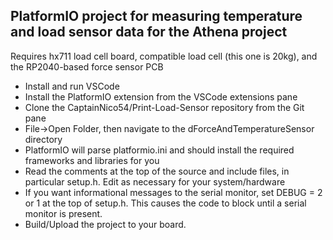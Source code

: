 ## PlatformIO project for measuring temperature and load sensor data for the Athena project
Requires hx711 load cell board, compatible load cell (this one is 20kg), and the RP2040-based force sensor PCB

- Install and run VSCode
- Install the PlatformIO extension from the VSCode extensions pane
- Clone the CaptainNico54/Print-Load-Sensor repository from the Git pane
- File->Open Folder, then navigate to the dForceAndTemperatureSensor directory
- PlatformIO will parse platformio.ini and should install the required frameworks and libraries for you
- Read the comments at the top of the source and include files, in particular setup.h.  Edit as necessary for your system/hardware
- If you want informational messages to the serial monitor, set DEBUG = 2 or 1 at the top of setup.h.  This causes the code to block until a serial monitor is present.
- Build/Upload the project to your board.
